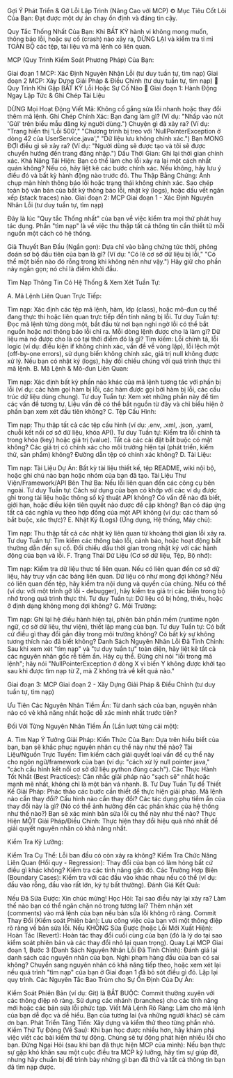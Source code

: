  Gợi Ý Phát Triển & Gỡ Lỗi Lập Trình (Nâng Cao với MCP) ⚙️
Mục Tiêu Cốt Lõi Của Bạn: Đạt được một dự án chạy ổn định và đáng tin cậy.

Quy Tắc Thống Nhất Của Bạn: Khi BẤT KỲ hành vi không mong muốn, thông báo lỗi, hoặc sự cố (crash) nào xảy ra, DỪNG LẠI và kiểm tra tỉ mỉ TOÀN BỘ các tệp, tài liệu và mã lệnh có liên quan.

MCP (Quy Trình Kiểm Soát Phương Pháp) Của Bạn:

Giai đoạn 1 MCP: Xác Định Nguyên Nhân Lỗi (tư duy tuần tự, tìm nạp)
Giai đoạn 2 MCP: Xây Dựng Giải Pháp & Điều Chỉnh (tư duy tuần tự, tìm nạp)
🚨 Quy Trình Khi Gặp BẤT KỲ Lỗi Hoặc Sự Cố Nào 🚨
Giai đoạn 1: Hành Động Ngay Lập Tức & Ghi Chép Tài Liệu

DỪNG Mọi Hoạt Động Viết Mã: Không cố gắng sửa lỗi nhanh hoặc thay đổi thêm mã lệnh.
Ghi Chép Chính Xác:
Bạn đang làm gì? (Ví dụ: "Nhấp vào nút 'Gửi' trên biểu mẫu đăng ký người dùng.")
Chuyện gì đã xảy ra? (Ví dụ: "Trang hiển thị 'Lỗi 500'," "Chương trình bị treo với 'NullPointerException ở dòng 42 của UserService.java'," "Dữ liệu lưu không chính xác.")
Bạn MONG ĐỢI điều gì sẽ xảy ra? (Ví dụ: "Người dùng sẽ được tạo và tôi sẽ được chuyển hướng đến trang đăng nhập.")
Dấu Thời Gian: Ghi lại thời gian chính xác.
Khả Năng Tái Hiện: Bạn có thể làm cho lỗi xảy ra lại một cách nhất quán không? Nếu có, hãy liệt kê các bước chính xác. Nếu không, hãy lưu ý điều đó và bất kỳ hành động nào trước đó.
Thu Thập Bằng Chứng:
Ảnh chụp màn hình thông báo lỗi hoặc trạng thái không chính xác.
Sao chép toàn bộ văn bản của bất kỳ thông báo lỗi, nhật ký (logs), hoặc dấu vết ngăn xếp (stack traces) nào.
Giai đoạn 2: MCP Giai đoạn 1 - Xác Định Nguyên Nhân Lỗi (tư duy tuần tự, tìm nạp)

Đây là lúc "Quy tắc Thống nhất" của bạn về việc kiểm tra mọi thứ phát huy tác dụng. Phần "tìm nạp" là về việc thu thập tất cả thông tin cần thiết từ mỗi nguồn một cách có hệ thống.

Giả Thuyết Ban Đầu (Ngắn gọn): Dựa chỉ vào bằng chứng tức thời, phỏng đoán sơ bộ đầu tiên của bạn là gì? (Ví dụ: "Có lẽ cơ sở dữ liệu bị lỗi," "Có thể một biến nào đó rỗng trong khi không nên như vậy.") Hãy giữ cho phần này ngắn gọn; nó chỉ là điểm khởi đầu.

Tìm Nạp Thông Tin Có Hệ Thống & Xem Xét Tuần Tự:

A. Mã Lệnh Liên Quan Trực Tiếp:

Tìm nạp: Xác định các tệp mã lệnh, hàm, lớp (class), hoặc mô-đun cụ thể đang thực thi hoặc liên quan trực tiếp đến tính năng bị lỗi.
Tư duy Tuần tự:
Đọc mã lệnh từng dòng một, bắt đầu từ nơi bạn nghi ngờ lỗi có thể bắt nguồn hoặc nơi thông báo lỗi chỉ ra.
Mỗi dòng lệnh được cho là làm gì?
Dữ liệu mà nó được cho là có tại thời điểm đó là gì?
Tìm kiếm: Lỗi chính tả, lỗi logic (ví dụ: điều kiện if không chính xác, vấn đề về vòng lặp), lỗi lệch một (off-by-one errors), sử dụng biến không chính xác, giá trị null không được xử lý.
Nếu bạn có nhật ký (logs), hãy đối chiếu chúng với quá trình thực thi mã lệnh.
B. Mã Lệnh & Mô-đun Liên Quan:

Tìm nạp: Xác định bất kỳ phần nào khác của mã lệnh tương tác với phần bị lỗi (ví dụ: các hàm gọi hàm bị lỗi, các hàm được gọi bởi hàm bị lỗi, các cấu trúc dữ liệu dùng chung).
Tư duy Tuần tự: Xem xét những phần này để tìm các vấn đề tương tự. Liệu vấn đề có thể bắt nguồn từ đây và chỉ biểu hiện ở phần bạn xem xét đầu tiên không?
C. Tệp Cấu Hình:

Tìm nạp: Thu thập tất cả các tệp cấu hình (ví dụ: .env, .xml, .json, .yaml, chuỗi kết nối cơ sở dữ liệu, khóa API).
Tư duy Tuần tự:
Kiểm tra lỗi chính tả trong khóa (key) hoặc giá trị (value).
Tất cả các cài đặt bắt buộc có mặt không?
Các giá trị có chính xác cho môi trường hiện tại (phát triển, kiểm thử, sản phẩm) không?
Đường dẫn tệp có chính xác không?
D. Tài Liệu:

Tìm nạp:
Tài Liệu Dự Án: Bất kỳ tài liệu thiết kế, tệp README, wiki nội bộ, hoặc ghi chú nào bạn hoặc nhóm của bạn đã tạo.
Tài Liệu Thư Viện/Framework/API Bên Thứ Ba: Nếu lỗi liên quan đến các công cụ bên ngoài.
Tư duy Tuần tự:
Cách sử dụng của bạn có khớp với các ví dụ được ghi trong tài liệu hoặc thông số kỹ thuật API không?
Có vấn đề nào đã biết, giới hạn, hoặc điều kiện tiên quyết nào được đề cập không?
Bạn có đáp ứng tất cả các nghĩa vụ theo hợp đồng của một API không (ví dụ: các tham số bắt buộc, xác thực)?
E. Nhật Ký (Logs) (Ứng dụng, Hệ thống, Máy chủ):

Tìm nạp: Thu thập tất cả các nhật ký liên quan từ khoảng thời gian lỗi xảy ra.
Tư duy Tuần tự:
Tìm kiếm các thông báo lỗi, cảnh báo, hoặc hoạt động bất thường dẫn đến sự cố.
Đối chiếu dấu thời gian trong nhật ký với các hành động của bạn và lỗi.
F. Trạng Thái Dữ Liệu (Cơ sở dữ liệu, Tệp, Bộ nhớ):

Tìm nạp: Kiểm tra dữ liệu thực tế liên quan.
Nếu có liên quan đến cơ sở dữ liệu, hãy truy vấn các bảng liên quan. Dữ liệu có như mong đợi không?
Nếu có liên quan đến tệp, hãy kiểm tra nội dung và quyền của chúng.
Nếu có thể (ví dụ: với một trình gỡ lỗi - debugger), hãy kiểm tra giá trị các biến trong bộ nhớ trong quá trình thực thi.
Tư duy Tuần tự: Dữ liệu có bị hỏng, thiếu, hoặc ở định dạng không mong đợi không?
G. Môi Trường:

Tìm nạp: Ghi lại hệ điều hành hiện tại, phiên bản phần mềm (runtime ngôn ngữ, cơ sở dữ liệu, thư viện), thiết lập mạng của bạn.
Tư duy Tuần tự: Có bất cứ điều gì thay đổi gần đây trong môi trường không? Có bất kỳ sự không tương thích nào đã biết không?
Danh Sách Nguyên Nhân Lỗi Đã Tinh Chỉnh: Sau khi xem xét "tìm nạp" và "tư duy tuần tự" toàn diện, hãy liệt kê tất cả các nguyên nhân gốc rễ tiềm ẩn. Hãy cụ thể. Đừng chỉ nói "lỗi trong mã lệnh"; hãy nói "NullPointerException ở dòng X vì biến Y không được khởi tạo sau khi được tìm nạp từ Z, mà Z không trả về kết quả nào."

Giai đoạn 3: MCP Giai đoạn 2 - Xây Dựng Giải Pháp & Điều Chỉnh (tư duy tuần tự, tìm nạp)

Ưu Tiên Các Nguyên Nhân Tiềm Ẩn: Từ danh sách của bạn, nguyên nhân nào có vẻ khả năng nhất hoặc dễ xác minh nhất trước tiên?

Đối Với Từng Nguyên Nhân Tiềm Ẩn (Lần lượt từng cái một):

A. Tìm Nạp Ý Tưởng Giải Pháp:
Kiến Thức Của Bạn: Dựa trên hiểu biết của bạn, bạn sẽ khắc phục nguyên nhân cụ thể này như thế nào?
Tài Liệu/Nguồn Trực Tuyến: Tìm kiếm cách giải quyết loại vấn đề cụ thể này cho ngôn ngữ/framework của bạn (ví dụ: "cách xử lý null pointer java," "cách cấu hình kết nối cơ sở dữ liệu python đúng cách").
Các Thực Hành Tốt Nhất (Best Practices): Cân nhắc giải pháp nào "sạch sẽ" nhất hoặc mạnh mẽ nhất, không chỉ là một bản vá nhanh.
B. Tư Duy Tuần Tự để Thiết Kế Giải Pháp:
Phác thảo các bước cần thiết để thực hiện giải pháp.
Mã lệnh nào cần thay đổi?
Cấu hình nào cần thay đổi?
Các tác dụng phụ tiềm ẩn của thay đổi này là gì? (Nó có thể ảnh hưởng đến các phần khác của hệ thống như thế nào?)
Bạn sẽ xác minh bản sửa lỗi cụ thể này như thế nào?
Thực Hiện MỘT Giải Pháp/Điều Chỉnh: Thực hiện thay đổi hiệu quả nhỏ nhất để giải quyết nguyên nhân có khả năng nhất.

Kiểm Tra Kỹ Lưỡng:

Kiểm Tra Cụ Thể: Lỗi ban đầu có còn xảy ra không?
Kiểm Tra Chức Năng Liên Quan (Hồi quy - Regression): Thay đổi của bạn có làm hỏng bất cứ điều gì khác không? Kiểm tra các tính năng gần đó.
Các Trường Hợp Biên (Boundary Cases): Kiểm tra với các đầu vào khác nhau nếu có thể (ví dụ: đầu vào rỗng, đầu vào rất lớn, ký tự bất thường).
Đánh Giá Kết Quả:

Nếu Đã Sửa Được: Xin chúc mừng!
Học Hỏi: Tại sao điều này lại xảy ra? Làm thế nào bạn có thể ngăn chặn nó trong tương lai? Thêm nhận xét (comments) vào mã lệnh của bạn nếu bản sửa lỗi không rõ ràng.
Commit Thay Đổi (Kiểm soát Phiên bản): Lưu công việc của bạn với một thông điệp rõ ràng về bản sửa lỗi.
Nếu KHÔNG Sửa Được (hoặc Lỗi Mới Xuất Hiện):
Hoàn Tác (Revert): Hoàn tác thay đổi cuối cùng của bạn (đó là lý do tại sao kiểm soát phiên bản và các thay đổi nhỏ lại quan trọng).
Quay Lại MCP Giai đoạn 1, Bước 3 (Danh Sách Nguyên Nhân Lỗi Đã Tinh Chỉnh): Đánh giá lại danh sách các nguyên nhân của bạn. Nghi phạm hàng đầu của bạn có sai không? Chuyển sang nguyên nhân có khả năng tiếp theo, hoặc xem xét lại nếu quá trình "tìm nạp" của bạn ở Giai đoạn 1 đã bỏ sót điều gì đó. Lặp lại quy trình.
Các Nguyên Tắc Bao Trùm cho Sự Ổn Định Của Dự Án:

Kiểm Soát Phiên Bản (ví dụ: Git) là BẮT BUỘC: Commit thường xuyên với các thông điệp rõ ràng. Sử dụng các nhánh (branches) cho các tính năng mới hoặc các bản sửa lỗi phức tạp.
Viết Mã Lệnh Rõ Ràng: Làm cho mã lệnh của bạn dễ đọc và dễ hiểu. Bạn của tương lai (và những người khác) sẽ cảm ơn bạn.
Phát Triển Tăng Tiến: Xây dựng và kiểm thử theo từng phần nhỏ.
Kiểm Thử Tự Động (Về Sau): Khi bạn học được nhiều hơn, hãy khám phá việc viết các bài kiểm thử tự động. Chúng sẽ tự động phát hiện nhiều lỗi cho bạn.
Đừng Ngại Hỏi (sau khi bạn đã thực hiện MCP của mình): Nếu bạn thực sự gặp khó khăn sau một cuộc điều tra MCP kỹ lưỡng, hãy tìm sự giúp đỡ, nhưng hãy chuẩn bị để trình bày những gì bạn đã thử và tất cả thông tin bạn đã tìm nạp được.